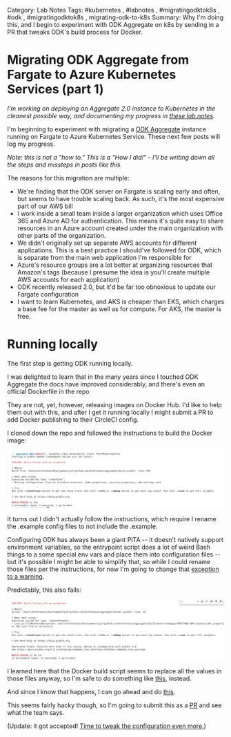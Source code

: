 Category: Lab Notes
Tags: #kubernetes , #labnotes , #migratingodktok8s , #odk , #migratingodktok8s , migrating-odk-to-k8s
Summary: Why I'm doing this, and I begin to experiment with ODK Aggregate on k8s by sending in a PR that tweaks ODK's build process for Docker.

# Migrating ODK Aggregate from Fargate to Azure Kubernetes Services (part 1)

*I’m working on deploying an Aggregate 2.0 instance to Kubernetes in the cleanest possible way, and documenting my progress in [these lab notes](/tagged/migrating-odk-to-k8s).*

I'm beginning to experiment with migrating a [ODK Aggregate](https://github.com/opendatakit/aggregate/) instance running on Fargate to Azure Kubernetes Service. These next few posts will log my progress. 

*Note: this is not a "how to." This is a "How I did!" - I'll be writing down all the steps and missteps in posts like this.*

The reasons for this migration are multiple:
 - We're finding that the ODK server on Fargate is scaling early and often, but seems to have trouble scaling back. As such, it's the most expensive part of our AWS bill
 - I work inside a small team inside a larger organization which uses Office 365 and Azure AD for authentication. This means it's quite easy to share resources in an Azure account created under the main organization with other parts of the organization. 
 - We didn't originally set up separate AWS accounts for different applications. This is a best practice I should've followed for ODK, which is separate from the main web application I'm responsible for
 - Azure's resource groups are a lot better at organizing resources that Amazon's tags (because I presume the idea is you'll create multiple AWS accounts for each application)
 - ODK recently released 2.0, but it'd be far too obnoxious to update our Fargate configuration
 - I want to learn Kubernetes, and AKS is cheaper than EKS, which charges a base fee for the master as well as for compute. For AKS, the master is free.
 
# Running locally
 
The first step is getting ODK running locally. 

I was delighted to learn that in the many years since I touched ODK Aggregate the docs have improved considerably, and there's even an official Dockerfile in the repo

They are not, yet, however, releasing images on Docker Hub. I'd like to help them out with this, and after I get it running locally I might submit a PR to add Docker publishing to their CircleCI config. 

I cloned down the repo and followed the instructions to build the Docker image:

![Failure 1](_images/1.png)

It turns out I didn't actually follow the instructions, which require I rename the .example config files to not include the .example. 

Configuring ODK has always been a giant PITA -- it doesn't natively support environment variables, so the entrypoint script does a lot of weird Bash things to a some special env vars and place them into configuration files -- but it's possible I might be able to simplify that, so while I could rename those files per the instructions, for now I'm going to change that [exception to a warning](https://github.com/brettneese/aggregate/commit/1a6c4aff0de421e1b3d82501947bdb3abc931f58).


Predictably, this also fails:

![Failure 2](_images/2.png)

I learned here that the Docker build script seems to replace all the values in those files anyway, so I'm safe to do something like [this](https://github.com/brettneese/aggregate/commit/47c4e74323617418dd922752839c29644001cba7), instead.

And since I know that happens, I can go ahead and do [this](https://github.com/brettneese/aggregate/commit/f62eff99d454757503f0e8d58b9f7bb3faed63ec).
 
This seems fairly hacky though, so I'm going to submit this as a [PR](https://github.com/opendatakit/aggregate/pull/439) and see what the team says.

(Update: it got accepted! [Time to tweak the configuration even more.](https://brettneese.xyz/lab-notes-migrating-odk-aggregate-from-fargate-to-azure-kubernetes-services-part-2))



